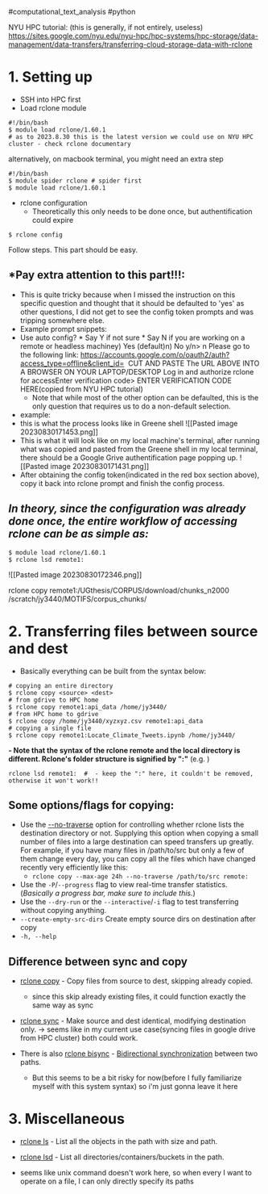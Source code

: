 #computational_text_analysis #python 

NYU HPC tutorial: (this is generally, if not entirely, useless)
https://sites.google.com/nyu.edu/nyu-hpc/hpc-systems/hpc-storage/data-management/data-transfers/transferring-cloud-storage-data-with-rclone
# 1.  Setting up 
-  SSH into HPC first 
- Load rclone module
```
#!/bin/bash
$ module load rclone/1.60.1
# as to 2023.8.30 this is the latest version we could use on NYU HPC cluster - check rclone documentary
```
alternatively, on macbook terminal, you might need an extra step 
```
#!/bin/bash
$ module spider rclone # spider first
$ module load rclone/1.60.1
```

- rclone configuration
	- Theoretically this only needs to be done once, but authentification could expire
```
$ rclone config
```

Follow steps. This part should be easy.
## *Pay extra attention to this part!!!:
- This is quite tricky because when I missed the instruction on this specific question and thought that it should be defaulted to 'yes' as other questions, I did not get to see the config token prompts and was tripping somewhere else.
- Example prompt snippets:
- Use auto config? * Say Y if not sure * Say N if you are working on a remote or headless machiney) Yes (default)n) No y/n> n
	Please go to the following link: https://accounts.google.com/o/oauth2/auth?access_type=offline&client_id=  CUT AND PASTE The URL ABOVE INTO A BROWSER ON YOUR LAPTOP/DESKTOP Log in and authorize rclone for accessEnter verification code> ENTER VERIFICATION CODE HERE(copied from NYU HPC tutorial)
	- Note that while most of the other option can be defaulted, this is the only question that requires us to do a non-default selection. 
- example:
-  this is what the process looks like in Greene shell 
![[Pasted image 20230830171453.png]]
- This is what it will look like on my local machine's terminal, after running what was copied and pasted from the Greene shell in my local terminal, there should be a Google Grive authentification page popping up.
![[Pasted image 20230830171431.png]]
- After obtaining the config token(indicated in the red box section above), copy it back into rclone prompt and finish the config process. 

## *In theory, since the configuration was already done once, the entire workflow of accessing rclone can be as simple as:*

```
$ module load rclone/1.60.1
$ rclone lsd remote1:
```

![[Pasted image 20230830172346.png]]

rclone copy remote1:/UGthesis/CORPUS/download/chunks_n2000 /scratch/jy3440/MOTIFS/corpus_chunks/
# 2. Transferring files between source and dest 
- Basically everything can be built from the syntax below: 
```
# copying an entire directory
$ rclone copy <source> <dest>
# from gdrive to HPC home
$ rclone copy remote1:api_data /home/jy3440/
# from HPC home to gdrive
$ rclone copy /home/jy3440/xyzxyz.csv remote1:api_data
# copying a single file 
$ rclone copy remote1:Locate_Climate_Tweets.ipynb /home/jy3440/
```

**- Note that the syntax of the rclone remote and the local directory is different. Rclone's folder structure is signified by ":"**
(e.g. )
```
rclone lsd remote1:  #	- keep the ":" here, it couldn't be removed, otherwise it won't work!!
```


## Some options/flags for copying:
- Use the [--no-traverse](/docs/#no-traverse) option for controlling whether rclone lists the destination directory or not. Supplying this option when copying a small number of files into a large destination can speed transfers up greatly. For example, if you have many files in /path/to/src but only a few of them change every day, you can copy all the files which have changed recently very efficiently like this:
	- `rclone copy --max-age 24h --no-traverse /path/to/src remote:`
- Use the `-P`/`--progress` flag to view real-time transfer statistics. (*Basically a progress bar, make sure to include this.*)
- Use the `--dry-run` or the `--interactive`/`-i` flag to test transferring without copying anything.
- `--create-empty-src-dirs`   Create empty source dirs on destination after copy
 -  `-h, --help`   
## Difference between sync and copy
- [rclone copy](https://rclone.org/commands/rclone_copy/) - Copy files from source to dest, skipping already copied.
	- since this skip already existing files, it could function exactly the same way as sync 
- [rclone sync](https://rclone.org/commands/rclone_sync/) - Make source and dest identical, modifying destination only.
-> seems like in my current use case(syncing files in google drive from HPC cluster) both could work.

- There is also [rclone bisync](https://rclone.org/commands/rclone_bisync/) - [Bidirectional synchronization](https://rclone.org/bisync/) between two paths.
	- But this seems to be a bit risky for now(before I fully familiarize myself with this system syntax) so i'm just gonna leave it here  

# 3. Miscellaneous 
- [rclone ls](https://rclone.org/commands/rclone_ls/) - List all the objects in the path with size and path.
- [rclone lsd](https://rclone.org/commands/rclone_lsd/) - List all directories/containers/buckets in the path.

- seems like unix command <cd> doesn't work here, so when every I want to operate on a file, I can only directly specify its paths 

